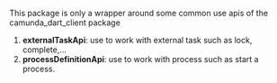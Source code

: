 This package is only a wrapper around some common use apis of the camunda_dart_client package
1. **externalTaskApi**: use to work with external task such as lock, complete,...
2. **processDefinitionApi**: use to work with process such as start a process.